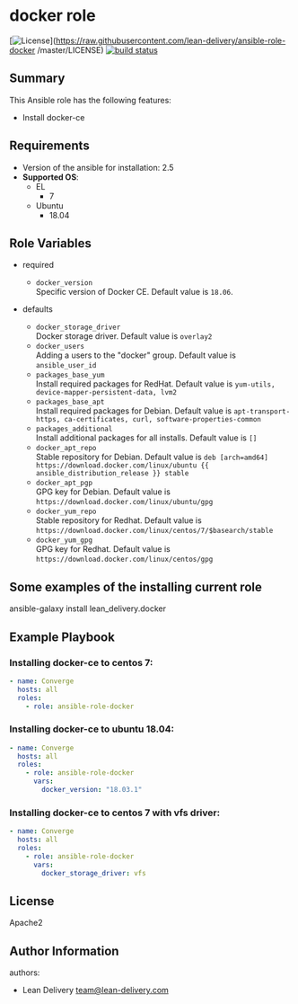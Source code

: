 docker role
=========

[![License](https://img.shields.io/badge/license-Apache-green.svg?style=flat)](https://raw.githubusercontent.com/lean-delivery/ansible-role-docker  /master/LICENSE)
[![build status](https://git.epam.com/dip-roles/ansible-role-docker/badges/master/build.svg)](https://git.epam.com/dip-roles/ansible-role-docker/pipelines)

## Summary

This Ansible role has the following features:

 - Install docker-ce

Requirements
------------

 - Version of the ansible for installation: 2.5
 - **Supported OS**:  
   - EL
     - 7
   - Ubuntu
     - 18.04

## Role Variables

- required
  - `docker_version`  
  Specific version of Docker CE. Default value is `18.06`.

- defaults
  - `docker_storage_driver`  
  Docker storage driver. Default value is `overlay2`
  - `docker_users`  
  Adding a users to the "docker" group. Default value is `ansible_user_id`
  - `packages_base_yum`  
  Install required packages for RedHat. Default value is `yum-utils, device-mapper-persistent-data, lvm2`
  - `packages_base_apt`  
  Install required packages for Debian. Default value is `apt-transport-https, ca-certificates, curl, software-properties-common`
  - `packages_additional`  
  Install additional packages for all installs. Default value is `[]`
  - `docker_apt_repo`  
  Stable repository for Debian. Default value is `deb [arch=amd64] https://download.docker.com/linux/ubuntu {{ ansible_distribution_release }} stable`
  - `docker_apt_pgp`  
  GPG key for Debian. Default value is `https://download.docker.com/linux/ubuntu/gpg`
  - `docker_yum_repo`  
  Stable repository for Redhat. Default value is `https://download.docker.com/linux/centos/7/$basearch/stable`
  - `docker_yum_gpg`  
  GPG key for Redhat. Default value is `https://download.docker.com/linux/centos/gpg`

## Some examples of the installing current role

ansible-galaxy install lean_delivery.docker

Example Playbook
----------------

### Installing docker-ce to centos 7:
```yaml
- name: Converge
  hosts: all
  roles:
    - role: ansible-role-docker
```

### Installing docker-ce to ubuntu 18.04:
```yaml
- name: Converge
  hosts: all
  roles:
    - role: ansible-role-docker
      vars:
        docker_version: "18.03.1"
```

### Installing docker-ce to centos 7 with vfs driver:
```yaml
- name: Converge
  hosts: all
  roles:
    - role: ansible-role-docker
      vars:
        docker_storage_driver: vfs
```

License
-------

Apache2

Author Information
------------------

authors:
  - Lean Delivery <team@lean-delivery.com>
